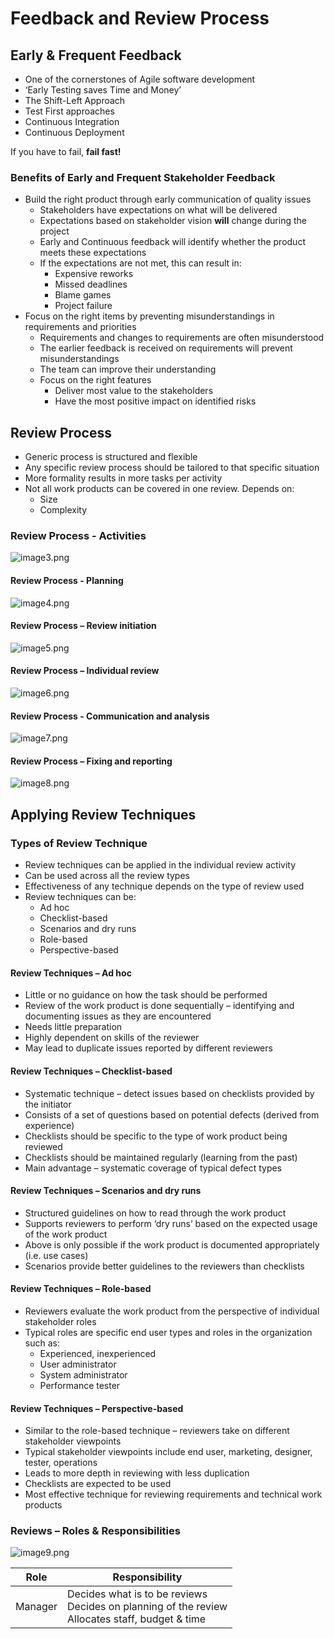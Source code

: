 # Feedback and Review Process

## Early & Frequent Feedback
* One of the cornerstones of Agile software development
* ‘Early Testing saves Time and Money’
* The Shift-Left Approach
* Test First approaches
* Continuous Integration
* Continuous Deployment 

If you have to fail, **fail fast!**

### Benefits of Early and Frequent Stakeholder Feedback
* Build the right product through early communication of quality issues
  * Stakeholders have expectations on what will be delivered
  * Expectations based on stakeholder vision **will** change during the project
  * Early and Continuous feedback will identify whether the product meets these expectations
  * If the expectations are not met, this can result in:
    * Expensive reworks
    * Missed deadlines
    * Blame games
    * Project failure
* Focus on the right items by preventing misunderstandings in requirements and priorities
  * Requirements and changes to requirements are often misunderstood
  * The earlier feedback is received on requirements will prevent misunderstandings
  * The team can improve their understanding
  * Focus on the right features
    * Deliver most value to the stakeholders
    * Have the most positive impact on identified risks

## Review Process
* Generic process is structured and flexible
* Any specific review process should be tailored to that specific situation
* More formality results in more tasks per activity
* Not all work products can be covered in one review. Depends on:
  * Size
  * Complexity

### Review Process - Activities
![image3.png](assets/image3.png)

#### Review Process - Planning
![image4.png](assets/image4.png)

#### Review Process – Review initiation
![image5.png](assets/image5.png)

#### Review Process – Individual review
![image6.png](assets/image6.png)

#### Review Process - Communication and analysis
![image7.png](assets/image7.png)

#### Review Process – Fixing and reporting
![image8.png](assets/image8.png)

## Applying Review Techniques
### Types of Review Technique
* Review techniques can be applied in the individual review activity
* Can be used across all the review types 
* Effectiveness of any technique depends on the type of review used
* Review techniques can be:
  * Ad hoc
  * Checklist-based
  * Scenarios and dry runs
  * Role-based
  * Perspective-based

#### Review Techniques – Ad hoc
* Little or no guidance on how the task should be performed
* Review of the work product is done sequentially – identifying and documenting issues as they are encountered
* Needs little preparation
* Highly dependent on skills of the reviewer
* May lead to duplicate issues reported by different reviewers

#### Review Techniques – Checklist-based
* Systematic technique – detect issues based on checklists provided by the initiator
* Consists of a set of questions based on potential defects (derived from experience)
* Checklists should be specific to the type of work product being reviewed
* Checklists should be maintained regularly (learning from the past)
* Main advantage – systematic coverage of typical defect types

#### Review Techniques – Scenarios and dry runs
* Structured guidelines on how to read through the work product
* Supports reviewers to perform ‘dry runs’ based on the expected usage of the work product
* Above is only possible if the work product is documented appropriately (i.e. use cases)
* Scenarios provide better guidelines to the reviewers than checklists

#### Review Techniques – Role-based
* Reviewers evaluate the work product from the perspective of individual stakeholder roles
* Typical roles are specific end user types and roles in the organization such as:
  * Experienced, inexperienced
  * User administrator
  * System administrator
  * Performance tester

#### Review Techniques – Perspective-based
* Similar to the role-based technique – reviewers take on different stakeholder viewpoints
* Typical stakeholder viewpoints include end user, marketing, designer, tester, operations
* Leads to more depth in reviewing with less duplication
* Checklists are expected to be used
* Most effective technique for reviewing requirements and technical work products

### Reviews – Roles & Responsibilities
![image9.png](assets/image9.png)

| Role    | Responsibility                                                                                         |
|---------|--------------------------------------------------------------------------------------------------------|
| Manager | Decides what is to be reviews<br/>Decides on planning of the review<br/>Allocates staff, budget & time |
